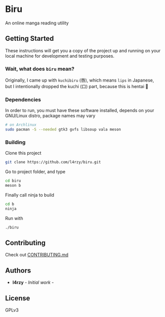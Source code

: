 # Biru

An online manga reading utility

## Getting Started

These instructions will get you a copy of the project up and running on your local machine for development and testing purposes.

### Wait, what does `biru` mean?

Originally, I came up with `kuchibiru` (唇), which means `lips` in Japanese, but I intentionally dropped the kuchi (口) part, because this is hentai 🤫

### Dependencies

In order to run, you must have these software installed, depends on your GNU/Linux distro, package names may vary

```sh
# on Archlinux
sudo pacman -S --needed gtk3 gvfs libsoup vala meson
```

### Building

Clone this project

```sh
git clone https://github.com/l4rzy/biru.git
```

Go to project folder, and type

```sh
cd biru
meson b
```

Finally call ninja to build

```sh
cd b
ninja
```

Run with

```sh
./biru
```

## Contributing

Check out [CONTRIBUTING.md](CONTRIBUTING.md)

## Authors

* **l4rzy** - *Initial work* -

## License

GPLv3
